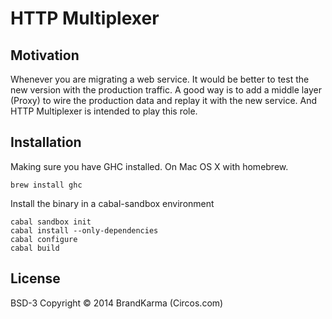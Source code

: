 # HTTP Multiplexer


## Motivation
Whenever you are migrating a web service. It would be better to test the new version with the production traffic. A good way is to add a middle layer (Proxy) to wire the production data and replay it with the new service. And HTTP Multiplexer is intended to play this role.


## Installation

Making sure you have GHC installed. On Mac OS X with homebrew.

```
brew install ghc
```


Install the binary in a cabal-sandbox environment

```
cabal sandbox init
cabal install --only-dependencies
cabal configure
cabal build
```


## License
BSD-3 Copyright © 2014 BrandKarma (Circos.com)
